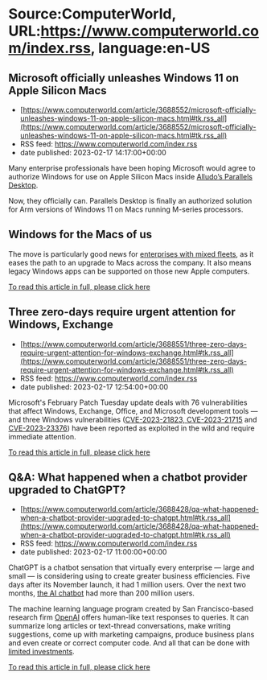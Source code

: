 # Source:ComputerWorld, URL:https://www.computerworld.com/index.rss, language:en-US

## Microsoft officially unleashes Windows 11 on Apple Silicon Macs
 - [https://www.computerworld.com/article/3688552/microsoft-officially-unleashes-windows-11-on-apple-silicon-macs.html#tk.rss_all](https://www.computerworld.com/article/3688552/microsoft-officially-unleashes-windows-11-on-apple-silicon-macs.html#tk.rss_all)
 - RSS feed: https://www.computerworld.com/index.rss
 - date published: 2023-02-17 14:17:00+00:00

<article>
	<section class="page">
<p>Many enterprise professionals have been hoping Microsoft would agree to authorize Windows for use on Apple Silicon Macs inside <a href="https://www.parallels.com/products/desktop" rel="noopener nofollow" target="_blank">Alludo’s Parallels Desktop</a>.</p><p>Now, they officially can. Parallels Desktop is finally an authorized solution for Arm versions of Windows 11 on Macs running M-series processors. </p><h2><strong>Windows for the Macs of us</strong></h2>
<p>The move is particularly good news for <a href="https://www.computerworld.com/article/3686689/macstadium-sees-a-massive-opportunity-for-apple-in-business-markets.html">enterprises with mixed fleets</a>, as it eases the path to an upgrade to Macs across the company. It also means legacy Windows apps can be supported on those new Apple computers.</p><p class="jumpTag"><a href="https://www.computerworld.com/article/3688552/microsoft-officially-unleashes-windows-11-on-apple-silicon-macs.html#jump">To read this article in full, please click here</a></p></section></article>

## Three zero-days require urgent attention for Windows, Exchange
 - [https://www.computerworld.com/article/3688551/three-zero-days-require-urgent-attention-for-windows-exchange.html#tk.rss_all](https://www.computerworld.com/article/3688551/three-zero-days-require-urgent-attention-for-windows-exchange.html#tk.rss_all)
 - RSS feed: https://www.computerworld.com/index.rss
 - date published: 2023-02-17 12:54:00+00:00

<article>
	<section class="page">
<p>Microsoft's February Patch Tuesday update deals with 76 vulnerabilities that affect Windows, Exchange, Office, and Microsoft development tools — and three Windows vulnerabilities (<a href="https://msrc.microsoft.com/update-guide/vulnerability/CVE-2023-21823" rel="noopener nofollow" target="_blank">CVE-2023-21823,</a><a href="https://msrc.microsoft.com/update-guide/vulnerability/CVE-2023-21715" rel="noopener nofollow" target="_blank"> CVE-2023-21715</a> and<a href="https://msrc.microsoft.com/update-guide/vulnerability/CVE-2023-23376" rel="noopener nofollow" target="_blank"> CVE-2023-23376</a>) have been reported as exploited in the wild and require immediate attention.</p><p class="jumpTag"><a href="https://www.computerworld.com/article/3688551/three-zero-days-require-urgent-attention-for-windows-exchange.html#jump">To read this article in full, please click here</a></p></section></article>

## Q&A: What happened when a chatbot provider upgraded to ChatGPT?
 - [https://www.computerworld.com/article/3688428/qa-what-happened-when-a-chatbot-provider-upgraded-to-chatgpt.html#tk.rss_all](https://www.computerworld.com/article/3688428/qa-what-happened-when-a-chatbot-provider-upgraded-to-chatgpt.html#tk.rss_all)
 - RSS feed: https://www.computerworld.com/index.rss
 - date published: 2023-02-17 11:00:00+00:00

<article>
	<section class="page">
<p>ChatGPT is a chatbot sensation that virtually every enterprise — large and small — is considering using to create greater business efficiencies. Five days after its November launch, it had 1 million users. Over the next two months, <a href="https://www.computerworld.com/article/3686616/6-surprising-facts-about-chatgpt-nobody-told-you.html">the AI chatbot</a> had more than 200 million users.</p><p>The machine learning language program created by San Francisco-based research firm <a href="https://openai.com/" rel="nofollow noopener" target="_blank">OpenAI</a> offers human-like text responses to queries. It can summarize long articles or text-thread conversations, make writing suggestions, come up with marketing campaigns, produce business plans and even create or correct computer code. And all that can be done with <a href="https://www.computerworld.com/article/3687614/how-enterprises-can-use-chatgpt-and-gpt-3.html">limited investments</a>.</p><p class="jumpTag"><a href="https://www.computerworld.com/article/3688428/qa-what-happened-when-a-chatbot-provider-upgraded-to-chatgpt.html#jump">To read this article in full, please click here</a></p></section></article>

